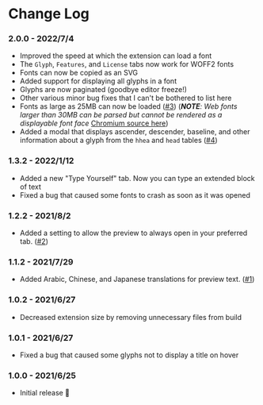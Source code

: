 # Change Log

### 2.0.0 - 2022/7/4
- Improved the speed at which the extension can load a font
- The `Glyph`, `Features`, and `License` tabs now work for WOFF2 fonts
- Fonts can now be copied as an SVG
- Added support for displaying all glyphs in a font
- Glyphs are now paginated (goodbye editor freeze!)
- Other various minor bug fixes that I can't be bothered to list here
- Fonts as large as 25MB can now be loaded ([#3](https://github.com/ctcuff/vscode-font-preview/issues/3)) (*__NOTE__: Web fonts larger than 30MB can be parsed but cannot be rendered as a displayable font face* [Chromium source here](https://chromium.googlesource.com/chromium/blink/+/refs/heads/main/Source/platform/fonts/opentype/OpenTypeSanitizer.cpp#70))
- Added a modal that displays ascender, descender, baseline, and other information about a glyph from the `hhea` and `head` tables ([#4](https://github.com/ctcuff/vscode-font-preview/issues/4))

### 1.3.2 - 2022/1/12
- Added a new "Type Yourself" tab. Now you can type an extended block of text
- Fixed a bug that caused some fonts to crash as soon as it was opened

### 1.2.2 - 2021/8/2

- Added a setting to allow the preview to always open in your preferred tab. ([#2](https://github.com/ctcuff/vscode-font-preview/issues/2))

### 1.1.2 - 2021/7/29

- Added Arabic, Chinese, and Japanese translations for preview text. ([#1](https://github.com/ctcuff/vscode-font-preview/issues/1))

### 1.0.2 - 2021/6/27

- Decreased extension size by removing unnecessary files from build

### 1.0.1 - 2021/6/27

- Fixed a bug that caused some glyphs not to display a title on hover

### 1.0.0 - 2021/6/25

- Initial release 🎉
